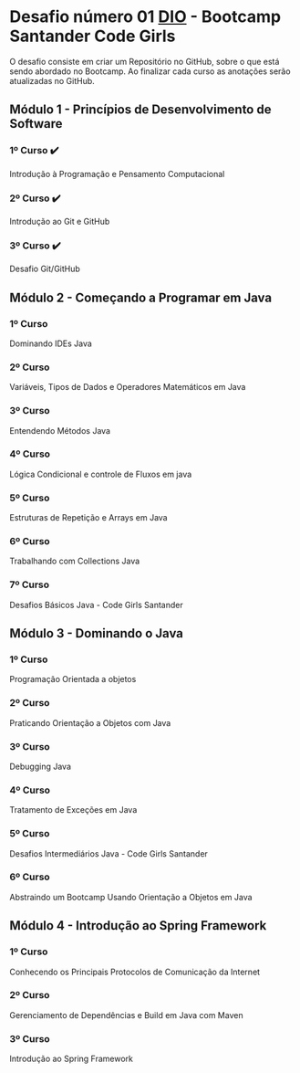 # Desafio número 01 [DIO](https://www.dio.me/) - Bootcamp Santander Code Girls

O desafio consiste em criar um Repositório no GitHub, sobre o que está sendo abordado no Bootcamp.
Ao finalizar cada curso as anotações serão atualizadas no GitHub.

## Módulo 1 - Princípios de Desenvolvimento de Software

### 1º Curso :heavy_check_mark:
Introdução à Programação e Pensamento Computacional

### 2º Curso :heavy_check_mark:
Introdução ao Git e GitHub

### 3º Curso :heavy_check_mark:
Desafio Git/GitHub

## Módulo 2 - Começando a Programar em Java

### 1º Curso 
Dominando IDEs Java

### 2º Curso 
Variáveis, Tipos de Dados e Operadores Matemáticos em Java

### 3º Curso
Entendendo Métodos Java

### 4º Curso
Lógica Condicional e controle de Fluxos em java

### 5º Curso
Estruturas de Repetição e Arrays em Java

### 6º Curso
Trabalhando com Collections Java

### 7º Curso
Desafios Básicos Java - Code Girls Santander

## Módulo 3 - Dominando o Java
### 1º Curso 
Programação Orientada a objetos

### 2º Curso 
Praticando Orientação a Objetos com Java

### 3º Curso
Debugging Java

### 4º Curso
Tratamento de Exceções em Java

### 5º Curso
Desafios Intermediários Java - Code Girls Santander

### 6º Curso
Abstraindo um Bootcamp Usando Orientação a Objetos em Java

## Módulo 4 - Introdução ao Spring Framework
### 1º Curso 
Conhecendo os Principais Protocolos de Comunicação da Internet

### 2º Curso 
Gerenciamento de Dependências e Build em Java com Maven

### 3º Curso
Introdução ao Spring Framework
